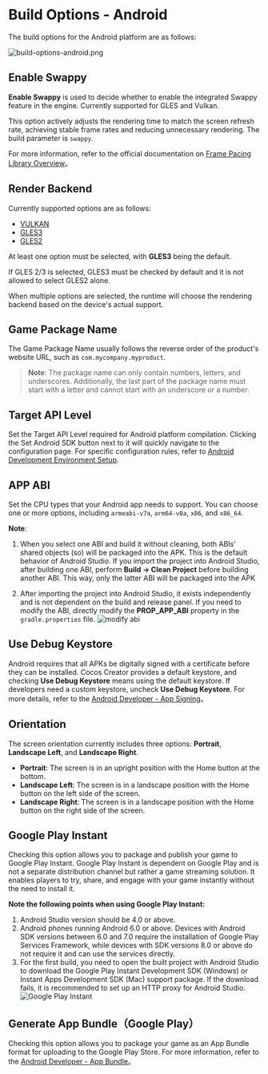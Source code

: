 # Build Options - Android

The build options for the Android platform are as follows:

![build-options-android.png](./images/build-options-android.png)

## Enable Swappy

**Enable Swappy** is used to decide whether to enable the integrated Swappy feature in the engine. Currently supported for GLES and Vulkan.

This option actively adjusts the rendering time to match the screen refresh rate, achieving stable frame rates and reducing unnecessary rendering. The build parameter is `swappy`.

For more information, refer to the official documentation on [Frame Pacing Library Overview](https://source.android.com/devices/graphics/frame-pacing)。

## Render Backend

Currently supported options are as follows:
- [VULKAN](https://www.vulkan.org/)
- [GLES3](https://www.khronos.org/registry/OpenGL-Refpages/es3/)
- [GLES2](https://www.khronos.org/registry/OpenGL-Refpages/es2.0/)

At least one option must be selected, with **GLES3** being the default.

If GLES 2/3 is selected, GLES3 must be checked by default and it is not allowed to select GLES2 alone.

When multiple options are selected, the runtime will choose the rendering backend based on the device's actual support.

## Game Package Name

The Game Package Name usually follows the reverse order of the product's website URL, such as `com.mycompany.myproduct`.

> **Note**: The package name can only contain numbers, letters, and underscores. Additionally, the last part of the package name must start with a letter and cannot start with an underscore or a number.

## Target API Level

Set the Target API Level required for Android platform compilation. Clicking the Set Android SDK button next to it will quickly navigate to the configuration page. For specific configuration rules, refer to [Android Development Environment Setup](../setup-native-development.md).

## APP ABI

Set the CPU types that your Android app needs to support. You can choose one or more options, including `armeabi-v7a`, `arm64-v8a`, `x86`, and `x86_64`.

**Note**:

1. When you select one ABI and build it without cleaning, both ABIs' shared objects (so) will be packaged into the APK. This is the default behavior of Android Studio. If you import the project into Android Studio, after building one ABI, perform **Build -> Clean Project** before building another ABI. This way, only the latter ABI will be packaged into the APK

2. After importing the project into Android Studio, it exists independently and is not dependent on the build and release panel. If you need to modify the ABI, directly modify the **PROP_APP_ABI** property in the `gradle.properties` file.
![modify abi](../publish-native/modify_abi.png)

## Use Debug Keystore

Android requires that all APKs be digitally signed with a certificate before they can be installed. Cocos Creator provides a default keystore, and checking **Use Debug Keystore** means using the default keystore. If developers need a custom keystore, uncheck **Use Debug Keystore**. For more details, refer to the [Android Developer - App Signing](https://developer.android.google.cn/studio/publish/app-signing)。

## Orientation

The screen orientation currently includes three options: **Portrait**, **Landscape Left**, and **Landscape Right**.

- **Portrait**: The screen is in an upright position with the Home button at the bottom.
- **Landscape Left**: The screen is in a landscape position with the Home button on the left side of the screen.
- **Landscape Right**: The screen is in a landscape position with the Home button on the right side of the screen.

## Google Play Instant

Checking this option allows you to package and publish your game to Google Play Instant. Google Play Instant is dependent on Google Play and is not a separate distribution channel but rather a game streaming solution. It enables players to try, share, and engage with your game instantly without the need to install it.

**Note the following points when using Google Play Instant:**
1. Android Studio version should be 4.0 or above.
2. Android phones running Android 6.0 or above. Devices with Android SDK versions between 6.0 and 7.0 require the installation of Google Play Services Framework, while devices with SDK versions 8.0 or above do not require it and can use the services directly.
3. For the first build, you need to open the built project with Android Studio to download the Google Play Instant Development SDK (Windows) or Instant Apps Development SDK (Mac) support package. If the download fails, it is recommended to set up an HTTP proxy for Android Studio.
![Google Play Instant](../publish-native/sdk-android-instant.png)

## Generate App Bundle（Google Play）

Checking this option allows you to package your game as an App Bundle format for uploading to the Google Play Store. For more information, refer to the [Android Developer - App Bundle](https://developer.android.google.cn/guide/app-bundle/)。
